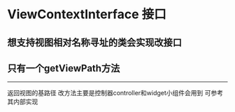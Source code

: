 ViewContextInterface 接口 
===============

想支持视图相对名称寻址的类会实现改接口
---------------

## 只有一个getViewPath方法
-----
  返回视图的基路径 改方法主要是控制器controller和widget小组件会用到 可参考其内部实现
